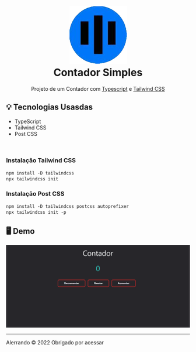 <h1 align="center">
    <img src="./github/icon.png" alt="icone do site">
    </br>
    Contador Simples
</h1>

<p align="center">Projeto de um Contador com <a href="https://www.typescriptlang.org/">Typescript</a> e <a href="https://tailwindcss.com/docs/installation">Tailwind CSS</a></p>

## 💡 Tecnologias Usasdas
<ul>
<li>TypeScript
<li>Tailwind CSS
<li>Post CSS
</ul>
</br>
<h3>Instalação Tailwind CSS</h3>

```
npm install -D tailwindcss
npx tailwindcss init
```

<h3>Instalação Post CSS</h3>

```
npm install -D tailwindcss postcss autoprefixer
npx tailwindcss init -p
```


## 🖥️ Demo
<div align="center">
    <img src="./github/ContadorPc.gif" alt="gif do projeto contador simples">
</div>

<hr />
<p>Alerrando © 2022 Obrigado por acessar</p>
